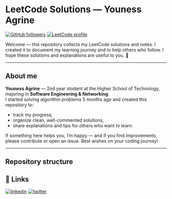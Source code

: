 

# LeetCode Solutions — Youness Agrine

[![GitHub followers](https://img.shields.io/github/followers/YOUR_GITHUB?style=social)](https://github.com/YOUR_GITHUB)
[![LeetCode profile](https://img.shields.io/badge/LeetCode-Profile-orange)](https://leetcode.com/youness-444)

 
Welcome — this repository collects my LeetCode solutions and notes. I created it to document my learning journey and to help others who follow. I hope these solutions and explanations are useful to you. 🌿

---

## About me

**Youness Agrine** — 2nd year student at the Higher School of Technology, majoring in **Software Engineering & Networking**.  
I started solving algorithm problems 5 months ago and created this repository to:

- track my progress,
- organize clean, well-commented solutions,
- share explanations and tips for others who want to learn.

If something here helps you, I’m happy — and if you find improvements, please contribute or open an issue. Best wishes on your coding journey!

---

## Repository structure


## 🔗 Links
<!-- [![portfolio](https://img.shields.io/badge/my_portfolio-000?style=for-the-badge&logo=ko-fi&logoColor=white)](https://katherineoelsner.com/) -->
[![linkedin](https://img.shields.io/badge/linkedin-0A66C2?style=for-the-badge&logo=linkedin&logoColor=white)](https://www.linkedin.com/in/youness-agrine-4b957831a/)
[![twitter](https://img.shields.io/badge/twitter-1DA1F2?style=for-the-badge&logo=twitter&logoColor=white)](https://twitter.com/)


